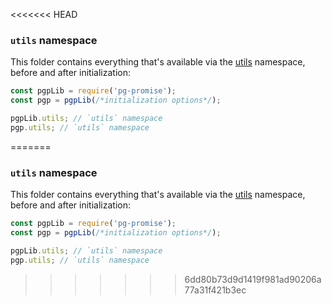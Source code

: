 <<<<<<< HEAD
### `utils` namespace

This folder contains everything that's available via the [utils] namespace, before and after initialization:

```js
const pgpLib = require('pg-promise');
const pgp = pgpLib(/*initialization options*/);

pgpLib.utils; // `utils` namespace
pgp.utils; // `utils` namespace
```

[utils]:http://vitaly-t.github.io/pg-promise/utils.html
=======
### `utils` namespace

This folder contains everything that's available via the [utils] namespace, before and after initialization:

```js
const pgpLib = require('pg-promise');
const pgp = pgpLib(/*initialization options*/);

pgpLib.utils; // `utils` namespace
pgp.utils; // `utils` namespace
```

[utils]:http://vitaly-t.github.io/pg-promise/utils.html
>>>>>>> 6dd80b73d9d1419f981ad90206a77a31f421b3ec
